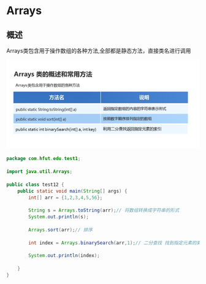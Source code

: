 # Arrays

## 概述

Arrays类包含用于操作数组的各种方法,全部都是静态方法，直接类名进行调用

![图 1](../images/b4abe5a1980ff172508d458cc2b97d52a46a51e34446ba64fa365b07f664303d.png)  

```java
package com.hfut.edu.test1;

import java.util.Arrays;

public class test12 {
    public static void main(String[] args) {
        int[] arr = {1,2,3,4,5,56};

        String s = Arrays.toString(arr);// 将数组转换成字符串的形式
        System.out.println(s);
        
        Arrays.sort(arr);// 排序

        int index = Arrays.binarySearch(arr,1);// 二分查找 找到指定元素的索引

        System.out.println(index);

    }
}


```



